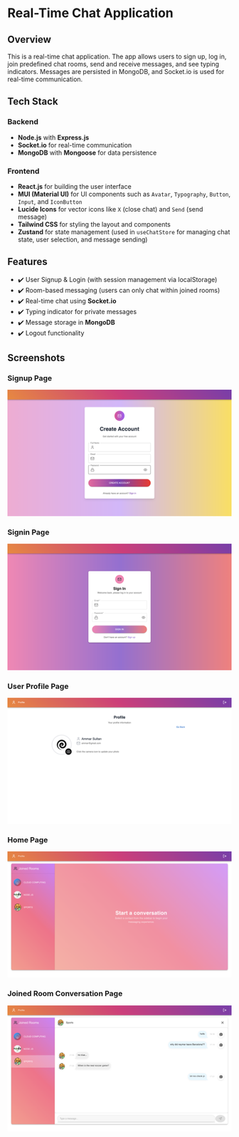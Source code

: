 # Real-Time Chat Application

## Overview

This is a real-time chat application. The app allows users to sign up, log in, join predefined chat rooms, send and receive messages, and see typing indicators. Messages are persisted in MongoDB, and Socket.io is used for real-time communication.

## Tech Stack

### Backend

- **Node.js** with **Express.js**
- **Socket.io** for real-time communication
- **MongoDB** with **Mongoose** for data persistence

### Frontend

- **React.js** for building the user interface
- **MUI (Material UI)** for UI components such as `Avatar`, `Typography`, `Button`, `Input`, and `IconButton`
- **Lucide Icons** for vector icons like `X` (close chat) and `Send` (send message)
- **Tailwind CSS** for styling the layout and components
- **Zustand** for state management (used in `useChatStore` for managing chat state, user selection, and message sending)

## Features

- ✔️ User Signup & Login (with session management via localStorage)
- ✔️ Room-based messaging (users can only chat within joined rooms)
- ✔️ Real-time chat using **Socket.io**
- ✔️ Typing indicator for private messages
- ✔️ Message storage in **MongoDB**
- ✔️ Logout functionality

## Screenshots

### Signup Page

![Signup Page](./screenshots/signUpPage.png)

### Signin Page

![Signin Page](./screenshots/signInPage.png)

### User Profile Page

![User Profile Page](./screenshots/userProfilePage.png)

### Home Page

![Home Page](./screenshots/homePage.png)

### Joined Room Conversation Page

![Joined Room Conversation Page](./screenshots/joinedRoomPage.png)
